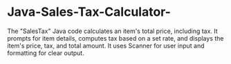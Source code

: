 # Java-Sales-Tax-Calculator-
The "SalesTax" Java code calculates an item's total price, including tax. It prompts for item details, computes tax based on a set rate, and displays the item's price, tax, and total amount. It uses Scanner for user input and formatting for clear output.
